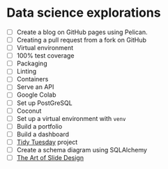 # Data science explorations

- [ ] Create a blog on GitHub pages using Pelican.
- [ ] Creating a pull request from a fork on GitHub
- [ ] Virtual environment
- [ ] 100% test coverage
- [ ] Packaging
- [ ] Linting
- [ ] Containers
- [ ] Serve an API
- [ ] Google Colab
- [ ] Set up PostGreSQL
- [ ] Coconut
- [ ] Set up a virtual environment with `venv`
- [ ] Build a portfolio
- [ ] Build a dashboard
- [ ] [Tidy Tuesday](https://github.com/rfordatascience/tidytuesday) project
- [ ] Create a schema diagram using SQLAlchemy
- [ ] [The Art of Slide Design](https://missgeeky.com/2017/08/04/the-art-of-slide-design/)